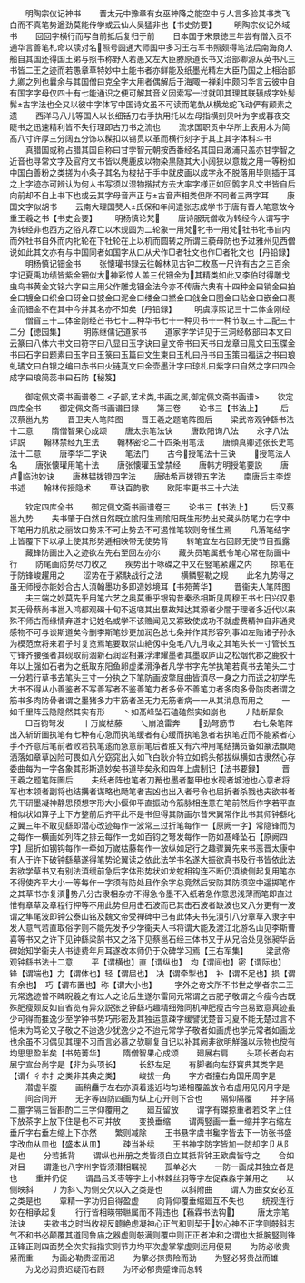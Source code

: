 <!-- { "loadSidebar": true } -->
　　明陶宗仪记神书
　　晋太元中豫章有女巫神降之能空中与人言多验其书类飞白而不真笔势遒劲莫能传学或云仙人吴猛非也【书史防要】
　　明陶宗仪记外域书
　　回回字横行而写自前抵后复归于前
　　日本国于宋景徳三年尝有僧入贡不通华言善笔札命以牍对名照号圆通大师国中多习王右军书照颇得笔法后南海商人船自其国还得国王弟与照书称野人若愚又左大臣滕原道长书又治部卿源从英书凡三书皆二王之迹而若愚章草特妙中土能书者亦鲜能及纸墨光精左大臣乃国之上相治部九卿之列也曩余与其国僧曰克全字大用者偶解后于海陬一禅刹中颇习华言云彼中自有国字字母仅四十有七能通识之便可解其音义因索写一过就叩其理其联辏成字处髣髴古字法也全又以彼中字体写中国诗文虽不可读而笔埶从横龙蛇飞动俨有颠素之遗
　　西洋马八儿等国人以长细铦刀右手执用托以左母指横刻贝叶为字或暮夜交睫书之迅速精利皆不失行理即古刀书之流也
　　流求国职贡中华所上表用木为简髙八寸许厚三分阔五分饰以髹扣以锡贯以革而横行刻字于其上其字体科斗书
　　真腊国或称占腊其国自称曰甘孛智元朝按西番经名其国曰澉浦只盖亦甘孛智之近音也寻常文字及官府文书皆以麂鹿皮以物染黒随其大小阔狭以意裁之用一等粉如中国白善粉之类搓为小条子其名为梭拈于手中就皮画以成字永不脱落用毕则插于耳之上字迹亦可辨认为何人书写须以湿物揩拭方去大率字様正如回鹘字凡文书皆自后向前却不自上书下也或云其字母音声正与古音声相类但所不同者三两字耳
　　康国文字似胡书
　　云南大理国僰人氏保和年间遣张志成学书于唐有晋人笔意故今重王羲之书【书史会要】
　　明杨慎论梵
　　唐诗服玩僧收为转经今人谓写字为转经非也西方之俗凡荐亡以木规圆为二轮象一用梵牝书一用梵牡书牝书自内而外牡书自外而内牝轮在下牡轮在上以机而圆转之所谓三藐母防也予过雅州见西僧说如此其文亦有与中国同者如国字从口从犬作□者牡文也作□者牝文也【丹铅録】
　　明杨慎记钿金书
　　张懐瓘书録云往翰林见古钟二枚髙一尺许有古之三百余字记夏禹功绩皆紫金钿似大神彩惊人盖三代钿金为其精类如此又李伯时得雕戈虫鸟书黄金文铭六字曰主用父作雕戈钿金法今亦不传唐六典有十四种金曰销金曰拍金曰镀金曰织金曰砑金曰披金曰泥金曰缕金曰撚金曰戗金曰圈金曰贴金曰嵌金曰裹金而钿金不在其中今并其名亦不知矣【丹铅録】
　　明虞淳熙记三十二体金刚经
　　僧窅三十二体金刚经芒书七十二种华书七十一种贝书十一种节取三十二配三十二分【徳园集】
　　明陈继儒记道家书
　　道家字学详见于三洞经敎部曰本文曰云篆曰八体六书文曰符字曰八显曰玉字诀曰皇文帝书曰天书曰龙章曰鳯文曰玉牒金书曰石字曰题素曰玉字曰玉箓曰玉篇曰文生柬曰玉札曰丹书曰玉策曰福运之书曰琅虬璚文曰白银之编曰赤书曰火链真文曰金壶墨汁字曰琼札曰紫字曰自然之字曰四会成字曰琅简蕊书曰石防【秘笈】

　　御定佩文斋书画谱卷二
<子部,艺术类,书画之属,御定佩文斋书画谱>
　　钦定四库全书
　　御定佩文斋书画谱目録
　　第三卷
　　论书三【书法上】
　　后汉蔡邕九势
　　晋卫夫人笔阵图
　　晋王羲之题笔阵图后
　　梁武帝观钟繇书法十二意
　　隋僧智果心成颂
　　唐太宗笔法诀
　　唐欧阳询八法
　　永字八法详説
　　翰林禁经九生法
　　翰林密论二十四条用笔法
　　唐顔真卿述张长史笔法十二意
　　唐李华二字诀
　　笔法门
　　古今授笔法十三诀
　　授笔法人名
　　唐张懐瓘用笔十法
　　唐张懐瓘玉堂禁经
　　唐韩方明授笔要説
　　唐卢临池妙诀
　　唐林韫拨镫四字法
　　唐陆希声拨镫五字法
　　南唐后主李煜书述
　　翰林传授隐术
　　草诀百韵歌
　　欧阳率更书三十六法

　　钦定四库全书
　　御定佩文斋书画谱卷三
　　论书三【书法上】
　　后汉蔡邕九势
　　夫书肇于自然自然既立隂阳生焉隂阳既生形势出矣藏头防尾力在字中下笔用力肌肤之丽故曰势来不可止势去不可遏惟笔软则竒怪生焉
　　凡落笔结字上皆覆下下以承上使其形势逓相映带无使势背
　　转笔宜左右回顾无使节目孤露
　　藏锋防画出入之迹欲左先右至回左亦尔
　　藏头员笔属纸令笔心常在防画中行
　　防尾画防势尽力收之
　　疾势出于啄磔之中又在竪笔紧趯之内
　　掠笔在于防锋峻趯用之
　　涩势在于紧駃战行之法
　　横鳞竪勒之规
　　此名九势得之虽无师授亦能妙合古人湏翰墨功多即造妙境耳【书苑菁华】
　　晋衞夫人笔阵图
　　夫三端之妙莫先乎用笔六艺之奥莫重乎银钩昔秦丞相斯见周穆王书七日兴叹患其无骨蔡尚书邕入鸿都观碣十旬不返嗟其出羣故知达其源者少闇于理者多近代以来殊不师古而缘情弃道才记姓名或学不该赡闻见又寡致使成功不就虚费精神自非通灵感物不可与谈斯道矣今删李斯笔妙更加润色总七条并作其形容列事如左贻诸子孙永为模范庶将来君子时复览焉笔要取崇山絶仭中兔毛八九月收之其笔头长一寸管长五寸锋齐腰强者其砚取前涸新石润涩相兼浮津耀墨者其墨取庐山之松烟代郡之鹿胶十年以上强如石者为之纸取东阳鱼卵虚柔滑浄者凡学书字先学执笔若真书去笔头二寸一分若行草书去笔头三寸一分执之下笔防画波撆屈曲皆湏尽一身之力而送之初学先大书不得从小善鉴者不写善写者不鉴善笔力者多骨不善笔力者多肉多骨防肉者谓之筋书多肉防骨者谓之墨猪多力丰筋者圣无力无筋者病一一从其消息而用之
　　一如千里阵云隐隐然其实有形
　　丶如髙峰坠石磕磕然实如崩也
　　丿陆断犀象
　　□百钧弩发
　　丨万嵗枯藤
　　乀崩浪雷奔
　　劲弩筋节
　　右七条笔阵出入斩斫圗执笔有七种有心急而执笔缓者有心缓而执笔急者若执笔近而不能紧者心手不齐意后笔前者败若执笔逺而急意前笔后者胜又有六种用笔结搆员备如篆法飘飏洒落如章草凶险可畏如八分窈窕出入如飞白耿介特立如鹤头郁拔纵横如古隶然心存委曲每为一字各象其形斯造妙矣书道毕矣永和四年上虞制记【法书要録】
　　晋王羲之题笔阵圗后
　　夫纸者阵也笔者刀矟也墨者鍪甲也水砚者城池也心意者将军也本领者副将也结搆者谋略也飏笔者吉凶也出入者号令也屈折者杀戮也夫欲书者先干研墨凝神静思预想字形大小偃仰平直振动令筋脉相连意在笔前然后作字若平直相似状如算子上下方整前后齐平此不是书但得其防画尔昔宋翼常作此书其师钟繇叱之翼三年不敢见繇即潜心改迹每作一波常三过折笔每作一【原阙一字】常隐锋而为之每作一横画如列阵之排云每作一戈如百钧之弩发每作一防如髙峰坠石【原阙四字】屈折如钢钩每作一牵如万嵗枯藤每作一放纵如足行之趣骤翼先来书恶晋太康中有人于许下破钟繇墓遂得笔势论翼读之依此法学书名遂大振欲真书及行书皆依此法若欲学草书又有别法湏缓前急后字体形势状如龙蛇相钩连不断仍湏棱侧起复用笔亦不得使齐平大小一等每作一字须有防处且作余字总竟然后安防其防须空中遥掷笔作之其草书亦复湏势八分古隶相杂亦不得急令墨不入纸若急作意思浅薄而笔即直过惟有章草及章程行押等不用此势但用击石波而已其击石波者缺波也又八分更有一波谓之隼尾波即钟公泰山铭及魏文帝受禅碑中已有此体夫书先湏引八分章草入隶字中发人意气若直取俗字则不能先发予少学衞夫人书将谓大能及渡江北游名山见李斯曹喜等书又之许下见钟繇梁鹄书又之洛下见蔡邕石经三体书又于从兄洽处见张昶华岳碑始知学衞夫人书徒费年月耳遂改本师仍于众碑学习焉【王右军集】
　　梁武帝观钟繇书法十二意
　　平【谓横也】直【谓纵也】　均【谓间也】密【谓际也】　锋【谓端也】力【谓体也】轻【谓屈也】　决【谓牵掣也】　补【谓不足也】损【谓有余也】　巧【谓布置也】称【谓大小也】
　　字外之竒文所不书世之学者宗二王元常逸迹曽不睥睨羲之有过人之论后生遂尔雷同元常谓之古肥子敬谓之今瘦今古既殊肥瘦颇反如自省览有异众説张芝钟繇巧趣精细殆同机神肥瘦古今岂易致意真迹虽少可得而推逸少至学钟书势巧形密及其独运意疎字缓譬犹楚音习夏不能无楚过言不悒未为笃论又子敬之不迨逸少犹逸少之不迨元常学子敬者如画虎也学元常者如画龙也余虽不习偶见其理不习而言必慕之欤聊复自记以补其阙非欲明觧强以示物也傥有均思思盈半矣【书苑菁华】
　　隋僧智果心成颂
　　廻展右肩
　　头项长者向右展宁宣台尚字是【非为头项长】
　　长舒左足
　　有脚者向左舒寳典其类字是【谓亻彳朩扌之类非其典之类】
　　峻拔一角
　　字方者擡右角国用周字是
　　潜虚半腹
　　画稍麤于左右亦湏着逺近均匀递相覆盖放令右虚用见冈月字是
　　间合间开
　　无字等四防四画为纵上心开则下合也
　　隔仰隔覆
　　并字隔二畺字隔三皆斟酌二三字仰覆用之
　　廻互留放
　　谓字有磔掠重者若爻字上住下放茶字上放下住是也不可并放
　　变换垂缩
　　谓两竪画一垂一缩并字右缩左垂斤字右垂左缩上下亦然
　　繁则减除
　　王书悬字虞书毚字皆去下一防张书盛字改血从皿也【盛本从皿】
　　疎当补续
　　王书神字防字皆加一防却字卩从阝是也
　　分若抵背
　　谓纵也卅册之类皆须自立其抵背钟王欧虞皆守之
　　合如对目
　　谓逢也八字州字皆须潜相瞩视
　　孤单必大
　　一防一画成其独立者是也
　　重并仍促
　　谓昌吕爻枣等字上小林棘丝羽等字左促森淼字兼用之
　　以侧映斜
　　丿为斜乀为侧交欠以入之类是也
　　以斜附曲
　　谓人为曲女安必互之类是也
　　覃精一字功归自得盈虚
　　向背仰覆垂缩廻互不失也
　　统视连行妙在相承起复
　　行行皆相暎带聮属而不背违也【蘓霖书法钩】
　　唐太宗笔法诀
　　夫欲书之时当收视反聼絶虑凝神心正气和则契于妙心神不正字则攲斜志气不和书必颠覆其道同鲁庙之器虚则攲满则覆中则正正者冲和之谓也大抵腕竪则锋正锋正则四面势全次实指指实则节力均平次虚掌掌虚则运用便易
　　为防必收贵紧而重
　　为画必勒贵涩而迟
　　为撆必掠贵险而劲
　　为竪必努贵战而雄
　　为戈必润贵迟疑而右顾
　　为环必郁贵蹙锋而总转
